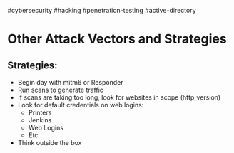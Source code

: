 #cybersecurity #hacking #penetration-testing 
#active-directory 

# Other Attack Vectors and Strategies

## Strategies:
- Begin day with mitm6 or Responder
- Run scans to generate traffic
- If scans are taking too long, look for websites in scope (http_version)
- Look for default credentials on web logins:
	- Printers
	- Jenkins
	- Web Logins
	- Etc
- Think outside the box